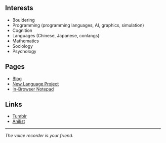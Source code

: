 ## Interests

* Bouldering
* Programming (programming languages, AI, graphics, simulation)
* Cognition
* Languages (Chinese, Japanese, conlangs)
* Mathematics
* Sociology
* Psychology

## Pages

* [Blog](https://garbaz.github.io/Blog/)
* [New Language Project](https://garbaz.github.io/NewLanguageProject/)
* [In-Browser Notepad](https://garbaz.github.io/inbrowser_notepad/)

## Links

* [Tumblr](https://www.tumblr.com/blog/view/garbazzz)
* [Anilist](https://anilist.co/user/Garbaz/)

<hr>

_The voice recorder is your friend._
